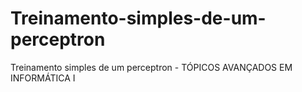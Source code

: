 # Treinamento-simples-de-um-perceptron
Treinamento simples de um perceptron - TÓPICOS AVANÇADOS EM INFORMÁTICA I 
